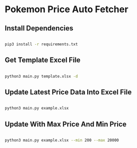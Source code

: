 # Pokemon Price Auto Fetcher


## Install Dependencies

```bash

pip3 install -r requirements.txt

```

## Get Template Excel File

```bash

python3 main.py template.xlsx -d

```

## Update Latest Price Data Into Excel File

```bash

python3 main.py example.xlsx

```

## Update With Max Price And Min Price 

```bash

python3 main.py example.xlsx --min 200 --max 20000

```